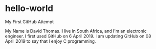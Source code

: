 # hello-world
My First GitHub Attempt

My Name is David Thomas.  I live in South Africa, and I'm an electronic engineer.  I first used GitHub on 6 April 2019.
I am updating GitHub on 08 April 2019 to say that I enjoy C programming.
